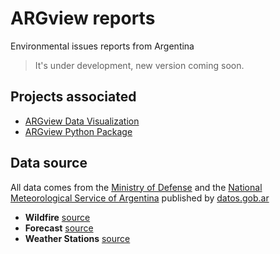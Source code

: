 # ARGview reports
Environmental issues reports from Argentina
> It's under development, new version coming soon.

## Projects associated
- [ARGview Data Visualization](https://github.com/GabrielCarames/argview-data-visualization)
- [ARGview Python Package](https://github.com/zaluk365/argview-package)

## Data source 
All data comes from the [Ministry of Defense](https://www.argentina.gob.ar/defensa) and the [National Meteorological Service of Argentina](https://www.smn.gob.ar/) published by [datos.gob.ar](https://datos.gob.ar/)

- **Wildfire** [source](https://datos.gob.ar/dataset/ambiente-incendios-forestales)
- **Forecast** [source](https://datos.gob.ar/dataset/smn-pronostico-tiempo-5-dias)
- **Weather Stations** [source](https://datos.gob.ar/dataset/smn-listado-estaciones-meteorologicas-smn)

